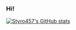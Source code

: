 ### Hi!

[![Styro457's GitHub stats](https://github-readme-stats.vercel.app/api?username=styro457&show_icons=true&theme=blue-green)](https://github.com/anuraghazra/github-readme-stats)
